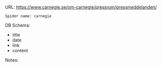 URL: https://www.carnegie.se/om-carnegie/pressrum/pressmeddelanden/

    Spider name: carnegie

DB Schema:
- title
- date
- link
- content

Notes:
